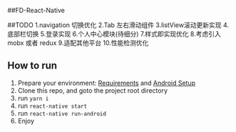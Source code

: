 ##FD-React-Native

##TODO
1.navigation 切换优化
2.Tab 左右滑动组件
3.listView滚动更新实现
4.底部栏切换
5.登录实现
6.个人中心模块(待细分)
7.样式即实现优化
8.考虑引入mobx 或者 redux
9.适配其他平台
10.性能检测优化

## How to run
1. Prepare your environment: [Requirements](http://facebook.github.io/react-native/docs/getting-started.html#requirements) and [Android Setup](http://facebook.github.io/react-native/docs/android-setup.html)
2. Clone this repo, and goto the project root directory
3. run `yarn i`
5. run `react-native start`
4. run `react-native run-android`
5. Enjoy
